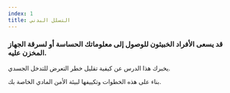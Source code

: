```yaml
---
index: 1
title: التسلل البدني
---
```

### قد يسعى الأفراد الخبيثون للوصول إلى معلوماتك الحساسة أو لسرقة الجهاز المخزن عليه.

يخبرك هذا الدرس عن كيفية تقليل خطر التعرض للتدخل الجسدي.

بناء على هذه الخطوات وتكييفها لبيئة الأمن المادي الخاصة بك.